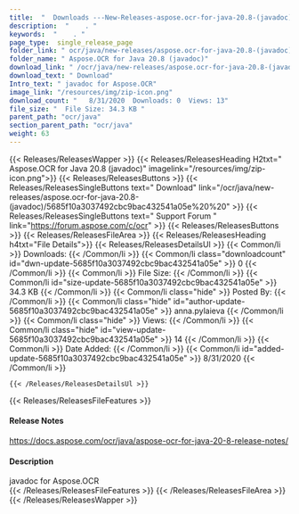 ```yaml
---
title:  "  Downloads ---New-Releases-aspose.ocr-for-java-20.8-(javadoc) . " 
description:  "    . " 
keywords:  "    . " 
page_type:  single_release_page
folder_link: " ocr/java/new-releases/aspose.ocr-for-java-20.8-(javadoc)/"
folder_name: " Aspose.OCR for Java 20.8 (javadoc)"
download_link: " /ocr/java/new-releases/aspose.ocr-for-java-20.8-(javadoc)/5685f10a3037492cbc9bac432541a05e"
download_text: " Download"
Intro_text: " javadoc for Aspose.OCR"
image_link: "/resources/img/zip-icon.png"
download_count: "   8/31/2020  Downloads: 0  Views: 13"
file_size: "  File Size: 34.3 KB "
parent_path: "ocr/java"
section_parent_path: "ocr/java"
weight: 63 
---
```


{{< Releases/ReleasesWapper >}}
  {{< Releases/ReleasesHeading H2txt=" Aspose.OCR for Java 20.8 (javadoc)" imagelink="/resources/img/zip-icon.png">}}
  {{< Releases/ReleasesButtons >}}
    {{< Releases/ReleasesSingleButtons text=" Download" link="/ocr/java/new-releases/aspose.ocr-for-java-20.8-(javadoc)/5685f10a3037492cbc9bac432541a05e%20%20" >}}
    {{< Releases/ReleasesSingleButtons text=" Support Forum " link="https://forum.aspose.com/c/ocr" >}}
  {{< Releases/ReleasesButtons >}}
  {{< Releases/ReleasesFileArea >}}
    {{< Releases/ReleasesHeading h4txt="File Details">}}
    {{< Releases/ReleasesDetailsUl >}}
            {{< Common/li  >}} Downloads: {{< /Common/li >}} 
      {{< Common/li class="downloadcount" id="dwn-update-5685f10a3037492cbc9bac432541a05e" >}} 0 {{< /Common/li >}} 
      {{< Common/li  >}} File Size: {{< /Common/li >}} 
      {{< Common/li id="size-update-5685f10a3037492cbc9bac432541a05e" >}} 34.3 KB {{< /Common/li >}} 
      {{< Common/li  class="hide" >}} Posted By: {{< /Common/li >}} 
      {{< Common/li class="hide" id="author-update-5685f10a3037492cbc9bac432541a05e" >}} anna.pylaieva {{< /Common/li >}} 
      {{< Common/li class="hide"  >}} Views: {{< /Common/li >}} 
      {{< Common/li class="hide" id="view-update-5685f10a3037492cbc9bac432541a05e" >}} 14 {{< /Common/li >}} 
      {{< Common/li  >}} Date Added: {{< /Common/li >}} 
      {{< Common/li id="added-update-5685f10a3037492cbc9bac432541a05e" >}} 8/31/2020 {{< /Common/li >}} 

    {{< /Releases/ReleasesDetailsUl >}}

  {{< Releases/ReleasesFileFeatures >}}
      <h4>Release Notes</h4><div><a href="https://docs.aspose.com/ocr/java/aspose-ocr-for-java-20-8-release-notes/">https://docs.aspose.com/ocr/java/aspose-ocr-for-java-20-8-release-notes/</a></div><h4>Description</h4><div class="HTMLDescription">javadoc for Aspose.OCR</div>
  {{< /Releases/ReleasesFileFeatures >}}
 {{< /Releases/ReleasesFileArea >}}
{{< /Releases/ReleasesWapper >}}


